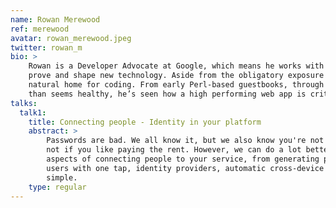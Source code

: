 ```yaml
---
name: Rowan Merewood
ref: merewood
avatar: rowan_merewood.jpeg
twitter: rowan_m
bio: >
    Rowan is a Developer Advocate at Google, which means he works with partners to build real-world applications to
    prove and shape new technology. Aside from the obligatory exposure to BASIC as a child, the web has always been his
    natural home for coding. From early Perl-based guestbooks, through Python CMS integrations, onto PHP in more places
    than seems healthy, he’s seen how a high performing web app is critical to success in any business.
talks:
  talk1:
    title: Connecting people - Identity in your platform
    abstract: >
        Passwords are bad. We all know it, but we also know you're not going to build a service that doesn't use them -
        not if you like paying the rent. However, we can do a lot better. We'll take a whirlwind tour through the
        aspects of connecting people to your service, from generating passwords, not using passwords at all, creating
        users with one tap, identity providers, automatic cross-device sign-in, and password managers. Sign-in should be
        simple.
    type: regular
---
```

